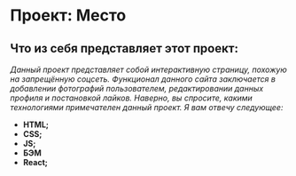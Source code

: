 # Проект: Место

## Что из себя представляет этот проект:
*Данный проект представляет собой интерактивную страницу, похожую на запрещённую соцсеть. Функционал данного сайта заключается в добавлении фотографий пользователем, редактировании данных профиля и постановкой лайков. Наверно, вы спросите, какими технологиями примечателен данный проект. Я вам отвечу следующее:*
* **HTML;**
* **CSS;**
* **JS;**
* **БЭМ**
* **React;**